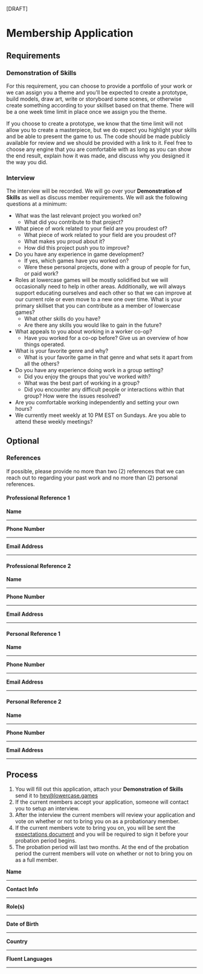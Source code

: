 [DRAFT]

# Membership Application

## Requirements

### Demonstration of Skills

For this requirement, you can choose to provide a portfolio of your work or we can assign you a theme and you'll be expected to create a prototype, build models, draw art, write or storyboard some scenes, or otherwise create something according to your skillset based on that theme. There will be a one week time limit in place once we assign you the theme.

If you choose to create a prototype, we know that the time limit will not allow you to create a masterpiece, but we do expect you highlight your skills and be able to present the game to us. The code should be made publicly available for review and we should be provided with a link to it. Feel free to choose any engine that you are comfortable with as long as you can show the end result, explain how it was made, and discuss why you designed it the way you did.

### Interview

The interview will be recorded. We will go over your **Demonstration of Skills** as well as discuss member requirements. We will ask the following questions at a minimum:

* What was the last relevant project you worked on?
    * What did you contribute to that project?
* What piece of work related to your field are you proudest of?
    * What piece of work related to your field are you proudest of?
    * What makes you proud about it?
    * How did this project push you to improve?
* Do you have any experience in game development?
    * If yes, which games have you worked on?
    * Were these personal projects, done with a group of people for fun, or paid work?
* Roles at lowercase games will be mostly solidified but we will occasionally need to help in other areas. Additionally, we will always support educating ourselves and each other so that we can improve at our current role or even move to a new one over time. What is your primary skillset that you can contribute as a member of lowercase games?
    * What other skills do you have?
    * Are there any skills you would like to gain in the future?
* What appeals to you about working in a worker co-op?
    * Have you worked for a co-op before? Give us an overview of how things operated.
* What is your favorite genre and why?
    * What is your favorite game in that genre and what sets it apart from all the others?
* Do you have any experience doing work in a group setting?
    * Did you enjoy the groups that you've worked with?
    * What was the best part of working in a group?
    * Did you encounter any difficult people or interactions within that group? How were the issues resolved?
* Are you comfortable working independently and setting your own hours?
* We currently meet weekly at 10 PM EST on Sundays. Are you able to attend these weekly meetings?

## Optional

### References

If possible, please provide no more than two (2) references that we can reach out to regarding your past work and no more than (2) personal references.

#### Professional Reference 1

**Name**
_________________________________

**Phone Number**
_________________________________

**Email Address**
_________________________________

#### Professional Reference 2

**Name**
_________________________________

**Phone Number**
_________________________________

**Email Address**
_________________________________

#### Personal Reference 1

**Name**
_________________________________

**Phone Number**
_________________________________

**Email Address**
_________________________________

#### Personal Reference 2

**Name**
_________________________________

**Phone Number**
_________________________________

**Email Address**
_________________________________


## Process

1. You will fill out this application, attach your **Demonstration of Skills** send it to hey@lowercase.games
2. If the current members accept your application, someone will contact you to setup an interview.
3. After the interview the current members will review your application and vote on whether or not to bring you on as a probationary member.
4. If the current members vote to bring you on, you will be sent the <a href="https://github.com/game-workers-cooperative/documentation/blob/main/expectations.md">expectations document</a> and you will be required to sign it before your probation period begins.
5. The probation period will last two months. At the end of the probation period the current members will vote on whether or not to bring you on as a full member.


**Name**
_________________________________

**Contact Info**
_________________________________

**Role(s)**
_________________________________

**Date of Birth**
_________________________________

**Country**
_________________________________

**Fluent Languages**
_________________________________
